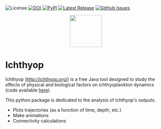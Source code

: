 ![License](https://img.shields.io/github/license/ichthyop/ichthyop-python)
[![DOI](https://zenodo.org/badge/286680975.svg)](https://zenodo.org/badge/latestdoi/286680975)
[![PyPI](https://img.shields.io/pypi/v/ichthyop)](https://pypi.org/project/ichthyop/)
[![Latest Release](https://img.shields.io/github/release/ichthyop/ichthyop-python)](https://github.com/ichthyop/ichthyop-python/releases)
[![GitHub Issues](https://img.shields.io/github/issues/ichthyop/ichthyop-python)](https://github.com/ichthyop/ichthyop-python/issues)

<div align="center">
    <img src="https://avatars1.githubusercontent.com/u/69504072?s=400&u=8766ef42c78a1fbf1930e756d7b9e530dec69d19&v=4" width=100>
</div>

# Ichthyop

Ichthyop (http://ichthyop.org/) is a free Java tool designed to study the effects of physical and biological factors on ichthyoplankton dynamics (code available [here](https://github.com/ichthyop/ichthyop)).

This python package is dedicated to the analysis of Ichthyop's outputs. 
- Plots trajectories (as a function of time, depth, etc.)
- Make animations
- Connectivity calculations
